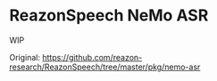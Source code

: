 # ReazonSpeech NeMo ASR

WIP

Original:
https://github.com/reazon-research/ReazonSpeech/tree/master/pkg/nemo-asr